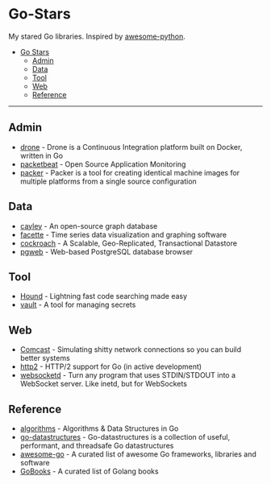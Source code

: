 # Go-Stars

My stared Go libraries. Inspired by [awesome-python](https://github.com/vinta/awesome-python).

- [Go Stars](#go-stars)
    - [Admin](#admin)
    - [Data](#data)
    - [Tool](#tool)
    - [Web](#web)
    - [Reference](#reference)

---

## Admin

* [drone](https://github.com/drone/drone) - Drone is a Continuous Integration platform built on Docker, written in Go
* [packetbeat](https://github.com/packetbeat/packetbeat) - Open Source Application Monitoring 
* [packer](https://github.com/mitchellh/packer) - Packer is a tool for creating identical machine images for multiple platforms from a single source configuration

## Data
* [cayley](https://github.com/google/cayley) - An open-source graph database
* [facette](https://github.com/facette/facette) - Time series data visualization and graphing software
* [cockroach](https://github.com/cockroachdb/cockroach) - A Scalable, Geo-Replicated, Transactional Datastore
* [pgweb](https://github.com/sosedoff/pgweb) - Web-based PostgreSQL database browser

## Tool
* [Hound](https://github.com/etsy/Hound) - Lightning fast code searching made easy
* [vault](https://github.com/hashicorp/vault) - A tool for managing secrets

## Web
* [Comcast](https://github.com/tylertreat/Comcast) - Simulating shitty network connections so you can build better systems
* [http2](https://github.com/bradfitz/http2) - HTTP/2 support for Go (in active development)
* [websocketd](https://github.com/joewalnes/websocketd) - Turn any program that uses STDIN/STDOUT into a WebSocket server. Like inetd, but for WebSockets


## Reference
* [algorithms](https://github.com/arnauddri/algorithms) - Algorithms & Data Structures in Go
* [go-datastructures](https://github.com/Workiva/go-datastructures) - Go-datastructures is a collection of useful, performant, and threadsafe Go datastructures
* [awesome-go](https://github.com/avelino/awesome-go) - A curated list of awesome Go frameworks, libraries and software 
* [GoBooks](https://github.com/dariubs/GoBooks) - A curated list of Golang books


